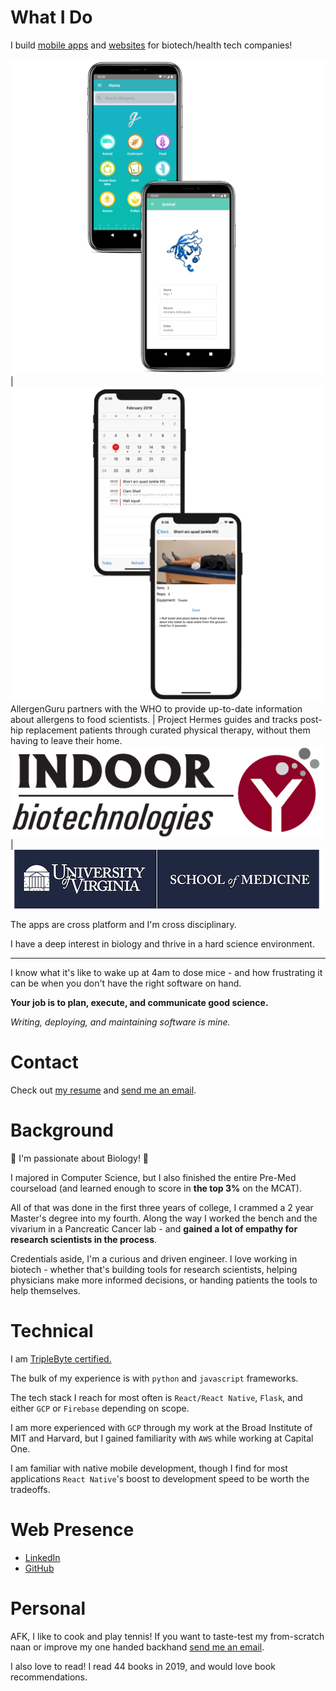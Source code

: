 # What I Do

I build [mobile apps](https://apps.apple.com/app/allergen-guru/id1373922308) and [websites](https://depmap.org/portal/) for biotech/health tech companies!

![](./mast.png) | ![](./hermes.png)
AllergenGuru partners with the WHO to provide up-to-date information about allergens to food scientists. | Project Hermes guides and tracks post-hip replacement patients through curated physical therapy, without them having to leave their home.
![](./inbio_logo.png) | ![](./uva_logo.png)


The apps are cross platform and I'm cross disciplinary.

I have a deep interest in biology and thrive in a hard science environment.

---

I know what it's like to wake up at 4am to dose mice - and how frustrating it can be when you don't have the right software on hand.

**Your job is to plan, execute, and communicate good science.**

*Writing, deploying, and maintaining software is mine.*

# Contact

Check out [my resume](https://nishantjha.org/resume.pdf) and [send me an email](mailto:me@nishantjha.org).

# Background

🧪 I'm passionate about Biology! 🧬

I majored in Computer Science, but I also finished the entire Pre-Med courseload (and learned enough to score in **the top 3%** on the MCAT). 

All of that was done in the first three years of college, I crammed a 2 year Master's degree into my fourth. Along the way I worked the bench and the vivarium in a Pancreatic Cancer lab - and **gained a lot of empathy for research scientists in the process**.

Credentials aside, I'm a curious and driven engineer. I love working in biotech - whether that's building tools for research scientists, helping physicians make more informed decisions, or handing patients the tools to help themselves.

# Technical

I am [TripleByte certified.](https://triplebyte.com/certificate/YAiPxpq)


The bulk of my experience is with `python` and `javascript` frameworks.

The tech stack I reach for most often is `React/React Native`, `Flask`, and either `GCP` or `Firebase` depending on scope.

I am more experienced with `GCP` through my work at the Broad Institute of MIT and Harvard, but I gained familiarity with `AWS` while working at Capital One.

I am familiar with native mobile development, though I find for most applications `React Native`'s boost to development speed to be worth the tradeoffs.

# Web Presence

 - [LinkedIn](https://linkedin.com/in/ninjha01/)
 - [GitHub](https://github.com/ninjha01/)

# Personal

AFK, I like to cook and play tennis! If you want to taste-test my from-scratch naan or improve my one handed backhand [send me an email](mailto:me@nishantjha.org).

I also love to read! I read 44 books in 2019, and would love book recommendations.
